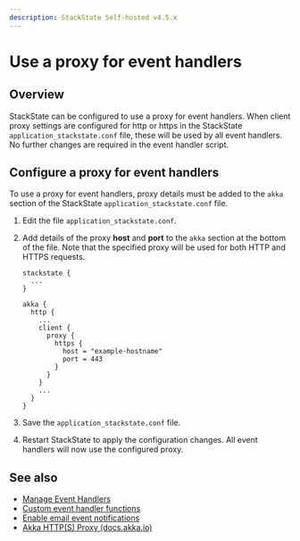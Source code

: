 ```yaml
---
description: StackState Self-hosted v4.5.x
---
```


# Use a proxy for event handlers

## Overview

StackState can be configured to use a proxy for event handlers. When client proxy settings are configured for http or https in the StackState `application_stackstate.conf` file, these will be used by all event handlers. No further changes are required in the event handler script.

## Configure a proxy for event handlers

To use a proxy for event handlers, proxy details must be added to the `akka` section of the StackState `application_stackstate.conf` file.

1. Edit the file `application_stackstate.conf`.
2. Add details of the proxy **host** and **port** to the `akka` section at the bottom of the file. Note that the specified proxy will be used for both HTTP and HTTPS requests.

   ```text
   stackstate {
     ...
   }

   akka {
     http {
       ...
       client {
         proxy {
           https {
             host = "example-hostname"
             port = 443
           }
         } 
       }
       ...
     }
   }
   ```

3. Save the `application_stackstate.conf` file.
4. Restart StackState to apply the configuration changes. All event handlers will now use the configured proxy.

## See also

* [Manage Event Handlers](/use/stackstate-ui/views/manage-event-handlers.md)
* [Custom event handler functions](../../develop/developer-guides/custom-functions/event-handler-functions.md)
* [Enable email event notifications](configure-email-event-notifications.md)
* [Akka HTTP\(S\) Proxy \(docs.akka.io\)](https://doc.akka.io/docs/akka-http/current/client-side/client-transport.html#http-s-proxy)

